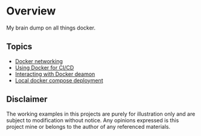 # Overview

My brain dump on all things docker.

## Topics

* [Docker networking](https://docs.docker.com/engine/tutorials/networkingcontainers/)
* [Using Docker for CI/CD](./docs/cicd.md)
* [Interacting with Docker deamon](./docs/dockerops.md)
* [Local docker compose deployment](./docs/compose1.md)

## Disclaimer

The working examples in this projects are purely for illustration only and are subject to modification without notice. Any opinions expressed is this project mine or belongs to the author of any referenced materials.

